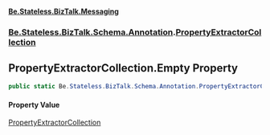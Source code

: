#### [Be.Stateless.BizTalk.Messaging](README.md 'README')
### [Be.Stateless.BizTalk.Schema.Annotation](Be.Stateless.BizTalk.Schema.Annotation.md 'Be.Stateless.BizTalk.Schema.Annotation').[PropertyExtractorCollection](PropertyExtractorCollection.md 'Be.Stateless.BizTalk.Schema.Annotation.PropertyExtractorCollection')

## PropertyExtractorCollection.Empty Property

```csharp
public static Be.Stateless.BizTalk.Schema.Annotation.PropertyExtractorCollection Empty { get; }
```

#### Property Value
[PropertyExtractorCollection](PropertyExtractorCollection.md 'Be.Stateless.BizTalk.Schema.Annotation.PropertyExtractorCollection')